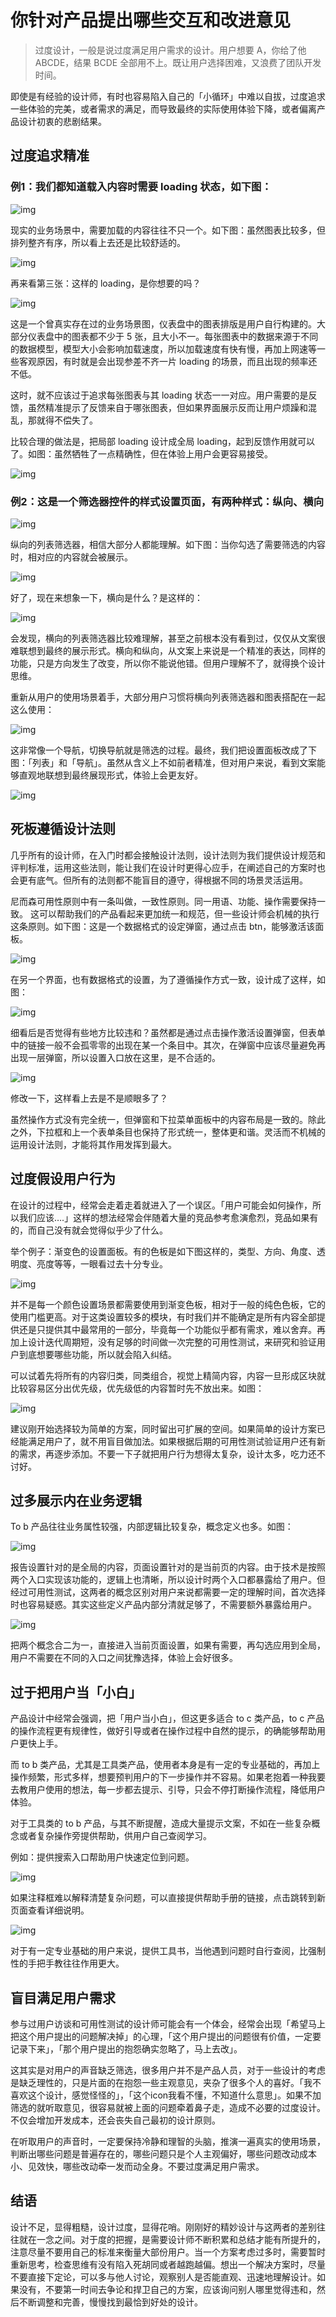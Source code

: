 # 你针对产品提出哪些交互和改进意见

> 过度设计，一般是说过度满足用户需求的设计。用户想要 A，你给了他 ABCDE，结果 BCDE 全部用不上。既让用户选择困难，又浪费了团队开发时间。

即使是有经验的设计师，有时也容易陷入自己的「小循环」中难以自拔，过度追求一些体验的完美，或者需求的满足，而导致最终的实际使用体验下降，或者偏离产品设计初衷的悲剧结果。

## 过度追求精准

### 例1：我们都知道载入内容时需要 loading 状态，如下图：

![img](./img/f0fcd6e5-874f-4894-9e0c-39fb1574c6de.jpeg)

现实的业务场景中，需要加载的内容往往不只一个。如下图：虽然图表比较多，但排列整齐有序，所以看上去还是比较舒适的。

![img](./img/6759f77b-6cfb-4b29-9eb7-66252f5e8d27.jpeg)

再来看第三张：这样的 loading，是你想要的吗？

![img](./img/780646e1-86ff-4479-999a-01268f83213c.jpeg)

这是一个曾真实存在过的业务场景图，仪表盘中的图表排版是用户自行构建的。大部分仪表盘中的图表都不少于 5 张，且大小不一。每张图表中的数据来源于不同的数据模型，模型大小会影响加载速度，所以加载速度有快有慢，再加上网速等一些客观原因，有时就是会出现参差不齐一片 loading 的场景，而且出现的频率还不低。

这时，就不应该过于追求每张图表与其 loading 状态一一对应。用户需要的是反馈，虽然精准提示了反馈来自于哪张图表，但如果界面展示反而让用户烦躁和混乱，那就得不偿失了。

比较合理的做法是，把局部 loading 设计成全局 loading，起到反馈作用就可以了。如图：虽然牺牲了一点精确性，但在体验上用户会更容易接受。

![img](./img/88cfa64c-41be-4911-9309-09f5050f63f3.jpeg)

### 例2：这是一个筛选器控件的样式设置页面，有两种样式：纵向、横向

![img](./img/a1344109-2ef8-46e7-94b7-c5f619189506.jpeg)

纵向的列表筛选器，相信大部分人都能理解。如下图：当你勾选了需要筛选的内容时，相对应的内容就会被展示。

![img](./img/8f0a71ee-44cc-4996-be6b-b36e109d4122.jpeg)

好了，现在来想象一下，横向是什么？是这样的：

![img](./img/1c320f4a-e8eb-4f75-9986-4223227b0caf.jpeg)

会发现，横向的列表筛选器比较难理解，甚至之前根本没有看到过，仅仅从文案很难联想到最终的展示形式。横向和纵向，从文案上来说是一个精准的表达，同样的功能，只是方向发生了改变，所以你不能说他错。但用户理解不了，就得换个设计思维。

重新从用户的使用场景着手，大部分用户习惯将横向列表筛选器和图表搭配在一起这么使用：

![img](./img/7f4136e0-c0b3-4672-926f-90a64dc4bb9c.jpeg)

这非常像一个导航，切换导航就是筛选的过程。最终，我们把设置面板改成了下图：「列表」和「导航」。虽然从含义上不如前者精准，但对用户来说，看到文案能够直观地联想到最终展现形式，体验上会更友好。

![img](./img/d597677f-fdcd-45f8-9241-ef37a443b8df.jpeg)

## 死板遵循设计法则

几乎所有的设计师，在入门时都会接触设计法则，设计法则为我们提供设计规范和评判标准，运用这些法则，能让我们在设计时更得心应手，在阐述自己的方案时也会更有底气。但所有的法则都不能盲目的遵守，得根据不同的场景灵活运用。

尼而森可用性原则中有一条叫做，一致性原则。同一用语、功能、操作需要保持一致。 这可以帮助我们的产品看起来更加统一和规范，但一些设计师会机械的执行这条原则。如下图：这是一个数据格式的设定弹窗，通过点击 btn，能够激活该面板。

![img](./img/d1a5ebb5-c5d0-4dac-ae00-9d90fa3210eb.jpeg)

在另一个界面，也有数据格式的设置，为了遵循操作方式一致，设计成了这样，如图：

![img](./img/dc2d1135-86cf-4315-9d8c-34a5060cd7d0.jpeg)

细看后是否觉得有些地方比较违和？虽然都是通过点击操作激活设置弹窗，但表单中的链接一般不会孤零零的出现在某一个条目中。其次，在弹窗中应该尽量避免再出现一层弹窗，所以设置入口放在这里，是不合适的。

![img](./img/065f380e-5446-471c-abda-735d11c53662.jpeg)

修改一下，这样看上去是不是顺眼多了？

虽然操作方式没有完全统一，但弹窗和下拉菜单面板中的内容布局是一致的。除此之外，下拉框和上一个表单条目也保持了形式统一，整体更和谐。灵活而不机械的运用设计法则，才能将其作用发挥到最大。

## 过度假设用户行为

在设计的过程中，经常会走着走着就进入了一个误区。「用户可能会如何操作，所以我们应该….」这样的想法经常会伴随着大量的竞品参考愈演愈烈，竞品如果有的，而自己没有就会觉得似乎少了什么。

举个例子：渐变色的设置面板。有的色板是如下图这样的，类型、方向、角度、透明度、亮度等等，一眼看过去十分专业。

![img](./img/56e64473-aa07-42ae-b10d-d17bb6abb6a4.jpeg)

并不是每一个颜色设置场景都需要使用到渐变色板，相对于一般的纯色色板，它的使用门槛更高。对于这类设置较多的模块，有时我们并不能确定是所有内容全部提供还是只提供其中最常用的一部分，毕竟每一个功能似乎都有需求，难以舍弃。再加上设计迭代周期短，没有足够的时间做一次完整的可用性测试，来研究和验证用户到底想要哪些功能，所以就会陷入纠结。

可以试着先将所有的内容归类，同类组合，视觉上精简内容，内容一旦形成区块就比较容易区分出优先级，优先级低的内容暂时先不放出来。如图：

![img](./img/d55ba135-b8b6-4478-af61-c154cc3e7a57.jpeg)

建议刚开始选择较为简单的方案，同时留出可扩展的空间。如果简单的设计方案已经能满足用户了，就不用盲目做加法。如果根据后期的可用性测试验证用户还有新的需求，再逐步添加。不要一下子就把用户行为想得太复杂，设计太多，吃力还不讨好。

## 过多展示内在业务逻辑

To b 产品往往业务属性较强，内部逻辑比较复杂，概念定义也多。如图：

![img](./img/4e2160f2-0fca-4c40-b402-8912376ccbcd.jpeg)

报告设置针对的是全局的内容，页面设置针对的是当前页的内容。由于技术是按照两个入口实现该功能的，逻辑上也清晰，所以设计时两个入口都暴露给了用户。但经过可用性测试，这两者的概念区别对用户来说都需要一定的理解时间，首次选择时也容易疑惑。其实这些定义产品内部分清就足够了，不需要额外暴露给用户。

![img](./img/84531c2b-f7a2-4b0f-8310-540fcac304b4.jpeg)

把两个概念合二为一，直接进入当前页面设置，如果有需要，再勾选应用到全局，用户不需要在不同的入口之间犹豫选择，体验上会好很多。

## 过于把用户当「小白」

产品设计中经常会强调，把「用户当小白」，但这更多适合 to c 类产品，to c 产品的操作流程更有规律性，做好引导或者在操作过程中自然的提示，的确能够帮助用户更快上手。

而 to b 类产品，尤其是工具类产品，使用者本身是有一定的专业基础的，再加上操作频繁，形式多样，想要预判用户的下一步操作并不容易。如果老抱着一种我要去教用户使用的想法，每一步都去提示、引导，只会不停打断操作流程，降低用户体验。

对于工具类的 to b 产品，与其不断提醒，造成大量提示文案，不如在一些复杂概念或者复杂操作旁提供帮助，供用户自己查阅学习。

例如：提供搜索入口帮助用户快速定位到问题。

![img](./img/28155d54-6ff7-4abf-8ead-a209b6b7fab1.jpeg)

如果注释框难以解释清楚复杂问题，可以直接提供帮助手册的链接，点击跳转到新页面查看详细说明。

![img](./img/ba2f83ec-27f7-4121-b58f-13be143353a2.jpeg)

对于有一定专业基础的用户来说，提供工具书，当他遇到问题时自行查阅，比强制性的手把手教往往作用更大。

## 盲目满足用户需求

参与过用户访谈和可用性测试的设计师可能会有一个体会，经常会出现「希望马上把这个用户提出的问题解决掉」的心理，「这个用户提出的问题很有价值，一定要记录下来」，「那个用户提出的抱怨确实忽略了，马上去改」。

这其实是对用户的声音缺乏筛选，很多用户并不是产品人员，对于一些设计的考虑是缺乏理性的，只是片面的在抱怨一些主观意见，夹杂了很多个人的喜好。「我不喜欢这个设计，感觉怪怪的」，「这个icon我看不懂，不知道什么意思」。如果不加筛选的就听取意见，很容易就被上面的问题牵着鼻子走，造成不必要的过度设计。不仅会增加开发成本，还会丧失自己最初的设计原则。

在听取用户的声音时，一定要保持冷静和理智的头脑，推演一遍真实的使用场景，判断出哪些问题是普遍存在的，哪些问题只是个人主观偏好，哪些问题改动成本小、见效快，哪些改动牵一发而动全身。不要过度满足用户需求。

## 结语

设计不足，显得粗糙，设计过度，显得花哨。刚刚好的精妙设计与这两者的差别往往就在一念之间。对于度的把握，是需要设计师不断积累和总结才能有所提升的，注意尽量不要用自己的标准来衡量大部份用户。当一个方案考虑过多时，需要暂时重新思考，检查思维有没有陷入死胡同或者越跑越偏。想出一个解决方案时，尽量不要直接下定论，可以多与他人讨论，观察别人是否能直观、迅速地理解设计。如果没有，不要第一时间去争论和捍卫自己的方案，应该询问别人哪里觉得违和，然后不断调整和完善，慢慢找到最恰到好处的设计。